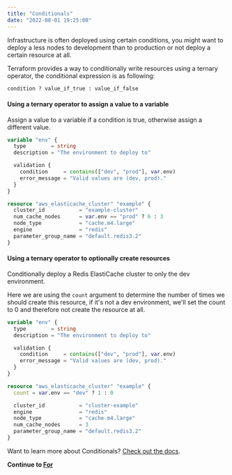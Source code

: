 ```yaml
---
title: "Conditionals"
date: "2022-08-01 19:25:00"
---
```


Infrastructure is often deployed using certain conditions, you might want to deploy a less nodes to development than to production or not deploy a certain resource at all.

Terraform provides a way to conditionally write resources using a ternary operator, the conditional expression is as following:

```terraform
condition ? value_if_true : value_if_false
```

#### Using a ternary operator to assign a value to a variable

Assign a value to a variable if a condition is true, otherwise assign a different value.

```terraform
variable "env" {
  type        = string
  description = "The environment to deploy to"

  validation {
    condition     = contains(["dev", "prod"], var.env)
    error_message = "Valid values are (dev, prod)."
  } 
}

resource "aws_elasticache_cluster" "example" {
  cluster_id           = "example-cluster"
  num_cache_nodes      = var.env == "prod" ? 6 : 3
  node_type            = "cache.m4.large"
  engine               = "redis"
  parameter_group_name = "default.redis3.2"
}
```

#### Using a ternary operator to optionally create resources

Conditionally deploy a Redis ElastiCache cluster to only the dev environment.

Here we are using the `count` argument to determine the number of times we should create this resource, if it's not a dev environment, we'll set the count to 0 and therefore not create the resource at all.

```terraform
variable "env" {
  type        = string
  description = "The environment to deploy to"

  validation {
    condition     = contains(["dev", "prod"], var.env)
    error_message = "Valid values are (dev, prod)."
  } 
}

resource "aws_elasticache_cluster" "example" {
  count = var.env == "dev" ? 1 : 0

  cluster_id           = "cluster-example"
  engine               = "redis"
  node_type            = "cache.m4.large"
  num_cache_nodes      = 3
  parameter_group_name = "default.redis3.2"
}
```

Want to learn more about Conditionals? [Check out the docs](https://www.terraform.io/language/expressions/conditionals).

**Continue to [For](../for)**
